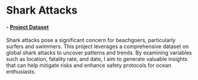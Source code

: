# Shark Attacks
#### - [Project Dataset]()

Shark attacks pose a significant concern for beachgoers, particularly surfers and swimmers. This project leverages a comprehensive dataset on global shark attacks to uncover patterns and trends. By examining variables such as location, fatality rate, and date, I aim to generate valuable insights that can help mitigate risks and enhance safety protocols for ocean enthusiasts.
